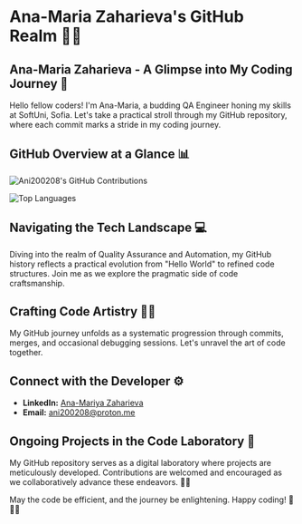 # Ana-Maria Zaharieva's GitHub Realm 👩‍💻

## Ana-Maria Zaharieva - A Glimpse into My Coding Journey 🚀
Hello fellow coders! I'm Ana-Maria, a budding QA Engineer honing my skills at SoftUni, Sofia. Let's take a practical stroll through my GitHub repository, where each commit marks a stride in my coding journey.

## GitHub Overview at a Glance 📊
![Ani200208's GitHub Contributions](https://github-readme-stats.vercel.app/api?username=Ani200208&show_icons=true&hide_title=true&count_private=true&hide=prs&theme=radical)

![Top Languages](https://github-readme-stats.vercel.app/api/top-langs/?username=Ani200208&layout=compact&theme=radical)

## Navigating the Tech Landscape 💻
Diving into the realm of Quality Assurance and Automation, my GitHub history reflects a practical evolution from "Hello World" to refined code structures. Join me as we explore the pragmatic side of code craftsmanship.

## Crafting Code Artistry 🧙‍♀️
My GitHub journey unfolds as a systematic progression through commits, merges, and occasional debugging sessions. Let's unravel the art of code together.

## Connect with the Developer ⚙️
- **LinkedIn:** [Ana-Mariya Zaharieva](https://www.linkedin.com/in/ana-mariya-zaharieva/)
- **Email:** ani200208@proton.me

## Ongoing Projects in the Code Laboratory 🚧
My GitHub repository serves as a digital laboratory where projects are meticulously developed. Contributions are welcomed and encouraged as we collaboratively advance these endeavors. 🌟🚀

May the code be efficient, and the journey be enlightening. Happy coding! 🎉👩‍💻
